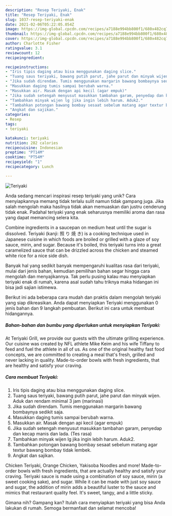 ```yaml
---
description: "Resep Teriyaki, Enak"
title: "Resep Teriyaki, Enak"
slug: 1037-resep-teriyaki-enak
date: 2021-02-06T05:22:05.054Z
image: https://img-global.cpcdn.com/recipes/a7188e994bb800f1/680x482cq70/teriyaki-foto-resep-utama.jpg
thumbnail: https://img-global.cpcdn.com/recipes/a7188e994bb800f1/680x482cq70/teriyaki-foto-resep-utama.jpg
cover: https://img-global.cpcdn.com/recipes/a7188e994bb800f1/680x482cq70/teriyaki-foto-resep-utama.jpg
author: Charlotte Fisher
ratingvalue: 3.1
reviewcount: 12
recipeingredient:

recipeinstructions:
- "Iris tipis daging atau bisa menggunakan daging slice."
- "Tuang saus teriyaki, bawang putih parut, jahe parut dan minyak wijen. Aduk dan rendam minimal 3 jam (marinasi)"
- "Jika sudah direndam. Tumis menggunakan margarin bawang bombaynya sedikit saja."
- "Masukkan daging tumis sampai berubah warna."
- "Masukkan air. Masak dengan api kecil (agar empuk)"
- "Jika sudah setengah menyusut masukkan tambahan garam, penyedap dan kecap manis dan lada. (Tes rasa)"
- "Tambahkan minyak wijen lg jika ingin lebih harum. Aduk2."
- "Tambahkan potongan bawang bombay sesaat sebelum matang agar textur bawang bombay tidak lembek."
- "Angkat dan sajikan."
categories:
- Resep
tags:
- teriyaki

katakunci: teriyaki 
nutrition: 282 calories
recipecuisine: Indonesian
preptime: "PT14M"
cooktime: "PT54M"
recipeyield: "1"
recipecategory: Lunch

---
```



![Teriyaki](https://img-global.cpcdn.com/recipes/a7188e994bb800f1/680x482cq70/teriyaki-foto-resep-utama.jpg)

Anda sedang mencari inspirasi resep teriyaki yang unik? Cara menyiapkannya memang tidak terlalu sulit namun tidak gampang juga. Jika salah mengolah maka hasilnya tidak akan memuaskan dan justru cenderung tidak enak. Padahal teriyaki yang enak seharusnya memiliki aroma dan rasa yang dapat memancing selera kita.

Combine ingredients in a saucepan on medium heat until the sugar is dissolved. Teriyaki (kanji: 照 り 焼 き) is a cooking technique used in Japanese cuisine in which foods are broiled or grilled with a glaze of soy sauce, mirin, and sugar. Because it&#39;s boiled, this teriyaki turns into a great caramelized sauce that can be drizzled across the chicken and steamed white rice for a nice side dish.

Banyak hal yang sedikit banyak mempengaruhi kualitas rasa dari teriyaki, mulai dari jenis bahan, kemudian pemilihan bahan segar hingga cara mengolah dan menyajikannya. Tak perlu pusing kalau mau menyiapkan teriyaki enak di rumah, karena asal sudah tahu triknya maka hidangan ini bisa jadi sajian istimewa.


Berikut ini ada beberapa cara mudah dan praktis dalam mengolah teriyaki yang siap dikreasikan. Anda dapat menyiapkan Teriyaki menggunakan 0 jenis bahan dan 9 langkah pembuatan. Berikut ini cara untuk membuat hidangannya.

<!--inarticleads1-->

##### Bahan-bahan dan bumbu yang diperlukan untuk menyiapkan Teriyaki:



At Teriyaki Grill, we provide our guests with the ultimate grilling experience. Our cuisine was created by NFL athlete Mike Keim and his wife Tiffany to feed and fuel the athlete in all of us. As one of the original healthy fast food concepts, we are committed to creating a meal that&#39;s fresh, grilled and never lacking in quality. Made-to-order bowls with fresh ingredients, that are healthy and satisfy your craving. 

<!--inarticleads2-->

##### Cara membuat Teriyaki:

1. Iris tipis daging atau bisa menggunakan daging slice.
1. Tuang saus teriyaki, bawang putih parut, jahe parut dan minyak wijen. Aduk dan rendam minimal 3 jam (marinasi)
1. Jika sudah direndam. Tumis menggunakan margarin bawang bombaynya sedikit saja.
1. Masukkan daging tumis sampai berubah warna.
1. Masukkan air. Masak dengan api kecil (agar empuk)
1. Jika sudah setengah menyusut masukkan tambahan garam, penyedap dan kecap manis dan lada. (Tes rasa)
1. Tambahkan minyak wijen lg jika ingin lebih harum. Aduk2.
1. Tambahkan potongan bawang bombay sesaat sebelum matang agar textur bawang bombay tidak lembek.
1. Angkat dan sajikan.


Chicken Teriyaki, Orange Chicken, Yakisoba Noodles and more! Made-to-order bowls with fresh ingredients, that are actually healthy and satisfy your craving. Teriyaki sauce is made using a combination of soy sauce, mirin (a sweet cooking sake), and sugar. While it can be made with just soy sauce and sugar, the addition of mirin adds a beautiful luster to the sauce and mimics that restaurant quality feel. It&#39;s sweet, tangy, and a little sticky. 

Gimana nih? Gampang kan? Itulah cara menyiapkan teriyaki yang bisa Anda lakukan di rumah. Semoga bermanfaat dan selamat mencoba!
